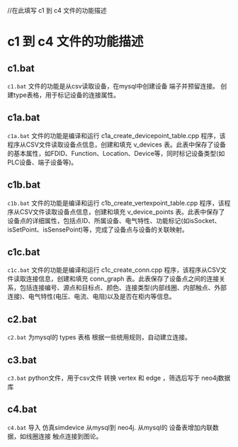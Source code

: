 //在此填写 c1 到 c4 文件的功能描述
# c1 到 c4 文件的功能描述

## c1.bat
`c1.bat` 文件的功能是从csv读取设备，在mysql中创建设备 端子并预留连接。
创建type表格，用于标记设备的连接属性。

## c1a.bat
`c1a.bat` 文件的功能是编译和运行 c1a_create_devicepoint_table.cpp 程序，该程序从CSV文件读取设备点信息，创建和填充 v_devices 表。此表中保存了设备的基本属性，如FDID、Function、Location、Device等，同时标记设备类型(如PLC设备、端子设备等)。

## c1b.bat
`c1b.bat` 文件的功能是编译和运行 c1b_create_vertexpoint_table.cpp 程序，该程序从CSV文件读取设备点信息，创建和填充 v_device_points 表。此表中保存了设备点的详细属性，包括点ID、所属设备、电气特性、功能标记(如isSocket、isSetPoint、isSensePoint)等，完成了设备点与设备的关联映射。

## c1c.bat
`c1c.bat` 文件的功能是编译和运行 c1c_create_conn.cpp 程序，该程序从CSV文件读取连接信息，创建和填充 conn_graph 表。此表保存了设备点之间的连接关系，包括连接编号、源点和目标点、颜色、连接类型(内部线圈、内部触点、外部连接)、电气特性(电压、电流、电阻)以及是否在柜内等信息。

## c2.bat
`c2.bat` 为mysql的 types 表格 根据一些统用规则，自动建立连接。

## c3.bat
`c3.bat` python文件，用于csv文件 转换 vertex 和 edge ，筛选后写于 neo4j数据库

## c4.bat
`c4.bat` 导入 仿真simdevice 从mysql到 neo4j.
从mysql的 设备表增加内联数据，如线圈连接 触点连接到图论。
